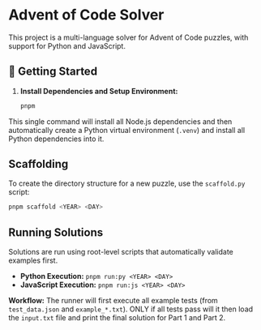 # Advent of Code Solver

This project is a multi-language solver for Advent of Code puzzles, with support for Python and JavaScript.

## 🚀 Getting Started

1.  **Install Dependencies and Setup Environment:**
    ```bash
    pnpm
    ```

This single command will install all Node.js dependencies and then automatically create a Python virtual environment (`.venv`) and install all Python dependencies into it.

## Scaffolding

To create the directory structure for a new puzzle, use the `scaffold.py` script:

```bash
pnpm scaffold <YEAR> <DAY>
```

## Running Solutions

Solutions are run using root-level scripts that automatically validate examples first.

- **Python Execution:** `pnpm run:py <YEAR> <DAY>`
- **JavaScript Execution:** `pnpm run:js <YEAR> <DAY>`

**Workflow:** The runner will first execute all example tests (from `test_data.json` and `example_*.txt`). ONLY if all tests pass will it then load the `input.txt` file and print the final solution for Part 1 and Part 2.
